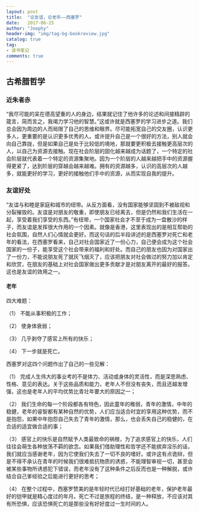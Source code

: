 ```yaml
---
layout: post
title:  "论友谊，论老年——西塞罗"
date:   2017-06-25
author: "Joephy"
header-img: "img/tag-bg-bookreview.jpg"
catalog: true
tag:
- 读书笔记 
comments: true
---
```

古希腊哲学
-----------

### 近朱者赤
“我尽可能的呆在德高望重的人的身边，结果就记住了他许多的论述和间接精辟的箴言，简而言之，我竭力学习他的智慧。”这或许就是西塞罗的学习进步之道。我们总会因为周边的人而局限了自己的思维和眼界。尽可能拓宽自己的交友圈，认识更多人，更重要的是认识更多优秀的人。或许提升自己是一个很好的方法，别人就会向自己靠拢，但是如果自己是处于比较低的境地，那就要更积极去接触更高层次的人，以自己为资源去接触。现在社会阶层的固化越来越成为话题了，一个特定的社会阶层就代表着一个特定的资源集聚地。因为一个阶层的人越来越把手中的资源握得更紧了，达到阶层的穿越会越来越难。拥有的资源越多，认识的高层次的人越多，就能更好的学习，更好的接触他们手中的资源，从而实现自我的提升。

### 友谊好处
“友谊与和睦是家庭和城市的纽带。从反方面看，没有国家能够坚固到不被敌视和分裂摧毁的。友谊是对朋友的敬重，即使朋友已经离去，但是仍然和我们生活在一起，享受着我们享受的东西。”有纽带，一个国家社会才不至于成为一盘散沙的样子，而友谊是发挥很大作用的一个因素。就像是香港，这里表现出的是相互帮助的社会氛围，自然人们心情就会更好。而这句话的后半段讲述的是西塞罗对死亡和老年的看法，在西塞罗看来，自己对社会国家近了一份心力，自己便会成为这个社会国家的一份子，能享受这个社会带来的福利和好处。而自己的朋友也因为对国家出了一份力，不能说朋友死了就灰飞烟灭了，应该把朋友对社会做过的努力加以肯定和欣赏，在朋友的基础上对社会国家做出更多贡献才是对朋友离开的最好的报答。这也是友谊的效用之一。

#### 老年
四大难题：

（1） 不能从事积极的工作；

（2） 使身体衰弱；

（3） 几乎剥夺了感官上所有的快乐；

（4） 下一步就是死亡。

西塞罗对这四个问题作出了自己的一些见解：

（1） 完成人生伟大的事业考的不是体力、活动或身体的灵活性，而是深思熟虑、性格、意见的表达。关于这些品质和能力，老年人不但没有丧失，而且还越发增强，这也是老年人的平均优势比青壮年要大的原因之一；

（2） 我们生命的每一个阶段都各有特色，因此童年的稚弱，青年的激情，中年的稳健，老年的睿智都有某种自然的优势，人们应当适合时宜的享用这种优势，而不是抱怨，如果中年抱怨自己失去了青年的激情，那么，也会丢失自己的稳健的，在合适的适宜做合适的事；

（3） 感官上的快乐是自然赋予人类最致命的祸根，为了追求感官上的快乐，人们往往会萌生各种放荡不羁的欲念。如果我们借助理性和哲学还不能摈弃淫乐的话，我们就应当感谢老年，因为它使我们失去了一切不良的嗜好。或许这有点诡辩，但是不得不承认在青年的时候我们很难抵抗物质的诱惑，不能理智审视一切，甚至会被某些事物所诱惑犯下错误，而老年没有了这种条件之后反而也是一种解脱，或许结合自己爹经验之后能进行更好的思考；

（4） 在整个过程中，西塞罗赞美的是年轻时代已经打好基础的老年，保护老年最好的铠甲就是精心度过的年月。死亡不过是旅程的终结，是一种释放，不应该对其有所恐惧，应该恐惧死亡的是那些没有好好度过一生时间的人。

